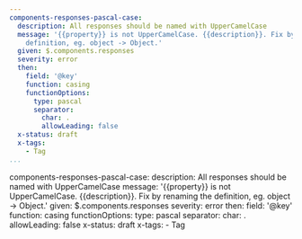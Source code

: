 ```yaml
---
components-responses-pascal-case:
  description: All responses should be named with UpperCamelCase
  message: '{{property}} is not UpperCamelCase. {{description}}. Fix by renaming the
    definition, eg. object -> Object.'
  given: $.components.responses
  severity: error
  then:
    field: '@key'
    function: casing
    functionOptions:
      type: pascal
      separator:
        char: .
        allowLeading: false
  x-status: draft
  x-tags:
    - Tag        
...
```

components-responses-pascal-case:
  description: All responses should be named with UpperCamelCase
  message: '{{property}} is not UpperCamelCase. {{description}}. Fix by renaming the
    definition, eg. object -> Object.'
  given: $.components.responses
  severity: error
  then:
    field: '@key'
    function: casing
    functionOptions:
      type: pascal
      separator:
        char: .
        allowLeading: false
  x-status: draft
  x-tags:
    - Tag        